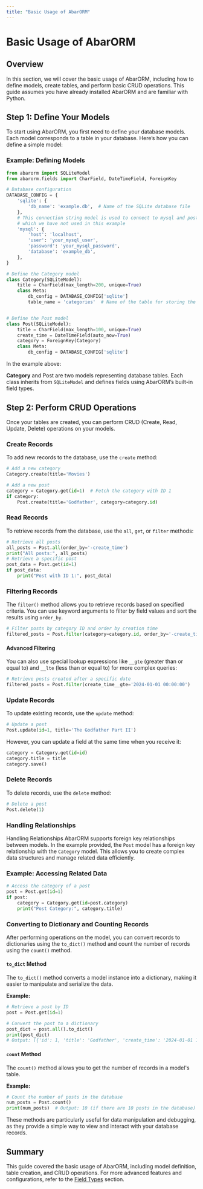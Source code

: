```yaml
---
title: "Basic Usage of AbarORM"
---
```


# Basic Usage of AbarORM

## Overview

In this section, we will cover the basic usage of AbarORM, including how to define models, create tables, and perform basic CRUD operations. This guide assumes you have already installed AbarORM and are familiar with Python.

## Step 1: Define Your Models

To start using AbarORM, you first need to define your database models. Each model corresponds to a table in your database. Here’s how you can define a simple model:

### Example: Defining Models

```python
from abarorm import SQLiteModel
from abarorm.fields import CharField, DateTimeField, ForeignKey

# Database configuration
DATABASE_CONFIG = {
    'sqlite': {
        'db_name': 'example.db',  # Name of the SQLite database file
    },
    # This connection string model is used to connect to mysql and postgresql databases
    # which we have not used in this example
    'mysql': {
        'host': 'localhost',
        'user': 'your_mysql_user',
        'password': 'your_mysql_password',
        'database': 'example_db',
    },
}

# Define the Category model
class Category(SQLiteModel):
    title = CharField(max_length=200, unique=True)
    class Meta:
        db_config = DATABASE_CONFIG['sqlite']
        table_name = 'categories'  # Name of the table for storing the Category model data in SQLite


# Define the Post model
class Post(SQLiteModel):
    title = CharField(max_length=100, unique=True)
    create_time = DateTimeField(auto_now=True)
    category = ForeignKey(Category)
    class Meta:
        db_config = DATABASE_CONFIG['sqlite']
```
In the example above:

**Category** and Post are two models representing database tables.
Each class inherits from `SQLiteModel` and defines fields using AbarORM’s built-in field types.

## Step 2: Perform CRUD Operations
Once your tables are created, you can perform CRUD (Create, Read, Update, Delete) operations on your models.

### Create Records
To add new records to the database, use the `create` method:
```python
# Add a new category
Category.create(title='Movies')

# Add a new post
category = Category.get(id=1)  # Fetch the category with ID 1
if category:
    Post.create(title='Godfather', category=category.id)
```
### Read Records
To retrieve records from the database, use the `all`, `get`, or `filter` methods:
```python
# Retrieve all posts
all_posts = Post.all(order_by='-create_time')
print("All posts:", all_posts)
# Retrieve a specific post
post_data = Post.get(id=1)
if post_data:
    print("Post with ID 1:", post_data)
```
### Filtering Records
The `filter()` method allows you to retrieve records based on specified criteria. You can use keyword arguments to filter by field values and sort the results using `order_by`.
```python
# Filter posts by category ID and order by creation time
filtered_posts = Post.filter(category=category.id, order_by='-create_time')
```
#### Advanced Filtering
You can also use special lookup expressions like `__gte` (greater than or equal to) and `__lte` (less than or equal to) for more complex queries:
```python
# Retrieve posts created after a specific date
filtered_posts = Post.filter(create_time__gte='2024-01-01 00:00:00')
```

### Update Records
To update existing records, use the `update` method:
```python
# Update a post
Post.update(id=1, title='The Godfather Part II')
```
However, you can update a field at the same time when you receive it:
```python
category = Category.get(id=id)
category.title = title
category.save()
```
### Delete Records
To delete records, use the `delete` method:
```python
# Delete a post
Post.delete(1)
```
### Handling Relationships
Handling Relationships
AbarORM supports foreign key relationships between models. In the example provided, the `Post` model has a foreign key relationship with the `Category` model. This allows you to create complex data structures and manage related data efficiently.

### Example: Accessing Related Data
```python
# Access the category of a post
post = Post.get(id=1)
if post:
    category = Category.get(id=post.category)
    print("Post Category:", category.title)
```

### Converting to Dictionary and Counting Records
After performing operations on the model, you can convert records to dictionaries using the `to_dict()` method and count the number of records using the `count()` method.

#### `to_dict` Method
The `to_dict()` method converts a model instance into a dictionary, making it easier to manipulate and serialize the data.

**Example:**
```python
# Retrieve a post by ID
post = Post.get(id=1)

# Convert the post to a dictionary
post_dict = post.all().to_dict()
print(post_dict)
# Output: [{'id': 1, 'title': 'Godfather', 'create_time': '2024-01-01 12:00:00', ...}]
```

#### `count` Method
The `count()` method allows you to get the number of records in a model's table.

**Example:**
```python
# Count the number of posts in the database
num_posts = Post.count()
print(num_posts)  # Output: 10 (if there are 10 posts in the database)
```

These methods are particularly useful for data manipulation and debugging, as they provide a simple way to view and interact with your database records.


## Summary

This guide covered the basic usage of AbarORM, including model definition, table creation, and CRUD operations. For more advanced features and configurations, refer to the [Field Types](field_types.md) section.
